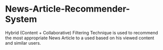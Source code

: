 # News-Article-Recommender-System
Hybrid (Content + Collaborative) Filtering Technique is used to recommend the most appropriate News Article to a used based on his viewed content and similar users.
